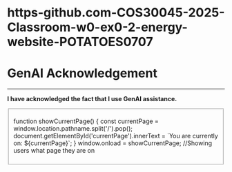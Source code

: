 # https-github.com-COS30045-2025-Classroom-w0-ex0-2-energy-website-POTATOES0707

<h1>GenAI Acknowledgement</h1>

<hr>

<p><b>I have acknowledged the fact that I use GenAI assistance. </b><br>

<fieldset>
    <p>
        function showCurrentPage() {
            const currentPage = window.location.pathname.split('/').pop();
            document.getElementById('currentPage').innerText = `You are currently on: ${currentPage}`;
        }
        window.onload = showCurrentPage;
        //Showing users what page they are on
    </p>
</fieldset>

</p>